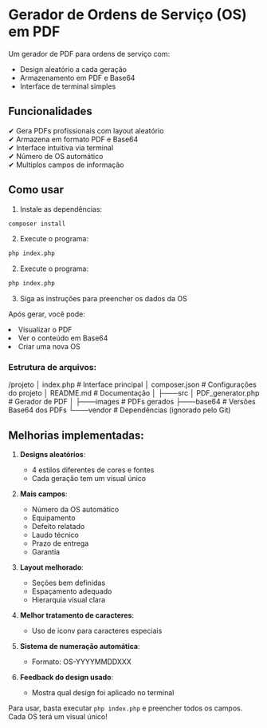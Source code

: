 # Gerador de Ordens de Serviço (OS) em PDF

Um gerador de PDF para ordens de serviço com:
- Design aleatório a cada geração
- Armazenamento em PDF e Base64
- Interface de terminal simples

## Funcionalidades

✔ Gera PDFs profissionais com layout aleatório  
✔ Armazena em formato PDF e Base64  
✔ Interface intuitiva via terminal  
✔ Número de OS automático  
✔ Multiplos campos de informação  

## Como usar

1. Instale as dependências:
```bash
composer install
```

2. Execute o programa:
```bash
php index.php
```

2. Execute o programa:
```bash
php index.php
```

3. Siga as instruções para preencher os dados da OS

Após gerar, você pode:

<li>Visualizar o PDF</li>

<li>Ver o conteúdo em Base64</li>

<li>Criar uma nova OS</li>


<h3>Estrutura de arquivos:</h3>
/projeto
│   index.php          # Interface principal
│   composer.json      # Configurações do projeto
│   README.md          # Documentação
│
├───src
│       PDF_generator.php  # Gerador de PDF
│
├───images            # PDFs gerados
├───base64            # Versões Base64 dos PDFs
└───vendor            # Dependências (ignorado pelo Git)



## Melhorias implementadas:

1. **Designs aleatórios**:
   - 4 estilos diferentes de cores e fontes
   - Cada geração tem um visual único

2. **Mais campos**:
   - Número da OS automático
   - Equipamento
   - Defeito relatado
   - Laudo técnico
   - Prazo de entrega
   - Garantia

3. **Layout melhorado**:
   - Seções bem definidas
   - Espaçamento adequado
   - Hierarquia visual clara

4. **Melhor tratamento de caracteres**:
   - Uso de iconv para caracteres especiais

5. **Sistema de numeração automática**:
   - Formato: OS-YYYYMMDDXXX

6. **Feedback do design usado**:
   - Mostra qual design foi aplicado no terminal

Para usar, basta executar `php index.php` e preencher todos os campos. Cada OS terá um visual único!
